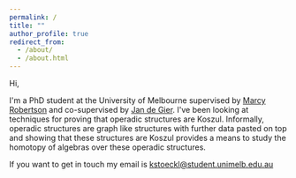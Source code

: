 ```yaml
---
permalink: /
title: ""
author_profile: true
redirect_from: 
  - /about/
  - /about.html
---
```

Hi,

I'm a PhD student at the University of Melbourne supervised by [Marcy Robertson](https://www.marcyrobertson.com/) and co-supervised by [Jan de Gier](https://blogs.unimelb.edu.au/jan-de-gier/). I've been looking at techniques for proving that operadic structures are Koszul. Informally, operadic structures are graph like structures with further data pasted on top and showing that these structures are Koszul provides a means to study the homotopy of algebras over these operadic structures. 

If you want to get in touch my email is kstoeckl@student.unimelb.edu.au
